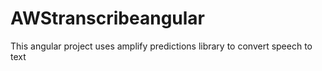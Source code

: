 # AWStranscribeangular
This angular project uses amplify predictions library to convert speech to text

